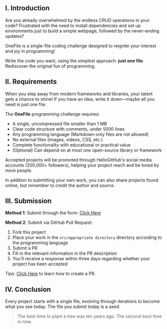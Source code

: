 ## I. Introduction

Are you already overwhelmed by the endless CRUD operations in your code? Frustrated with the need to install dependencies and set up environments just to build a simple webpage, followed by the never-ending updates?

OneFile is a single-file coding challenge designed to reignite your interest and joy in programming!

Write the code you want, using the simplest approach: **just one file**. Rediscover the original fun of programming.

## II. Requirements

When you step away from modern frameworks and libraries, your talent gets a chance to shine! If you have an idea, write it down—maybe all you need is just one file.

The **OneFile** programming challenge requires:

- A single, uncompressed file smaller than 1 MB
- Clear code structure with comments, under 5000 lines
- Any programming language (Markdown-only files are not allowed)
- No external files (images, videos, CSS, etc.)
- Complete functionality with educational or practical value
- (Optional) Can depend on at most one open-source library or framework

Accepted projects will be promoted through HelloGitHub's social media accounts (200,000+ followers), helping your project reach and be loved by more people.

In addition to submitting your own work, you can also share projects found online, but remember to credit the author and source.

## III. Submission

**Method 1**: Submit through the form: [Click Here](https://hellogithub.yuque.com/forms/share/4f0bf06b-2991-4f7e-a860-5b76337b7b5b)

**Method 2**: Submit via GitHub Pull Request:

1. Fork this project
2. Place your work in the `src/appropriate directory` directory according to the programming language
3. Submit a PR
4. Fill in the relevant information in the PR description
5. You'll receive a response within three days regarding whether your project has been accepted

Tips: [Click Here](https://docs.github.com/cn/pull-requests/collaborating-with-pull-requests/proposing-changes-to-your-work-with-pull-requests/creating-a-pull-request-from-a-fork) to learn how to create a PR.

## IV. Conclusion

Every project starts with a single file, evolving through iterations to become what you see today. The file you submit today is a seed.

> The best time to plant a tree was ten years ago. The second-best time is now.
